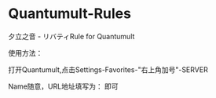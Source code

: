 # Quantumult-Rules
夕立之音 - リバティRule for Quantumult

使用方法：

打开Quantumult,点击Settings-Favorites-"右上角加号"-SERVER

Name随意，URL地址填写为： 即可

